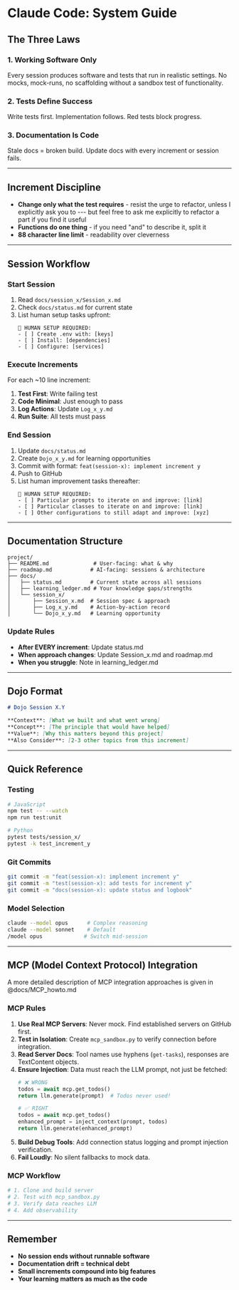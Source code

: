 # Claude Code: System Guide

## The Three Laws

### 1. Working Software Only
Every session produces software and tests that run in realistic settings. No mocks, mock-runs, no scaffolding without a sandbox test of functionality.

### 2. Tests Define Success  
Write tests first. Implementation follows. Red tests block progress.

### 3. Documentation Is Code
Stale docs = broken build. Update docs with every increment or session fails.

---

## Increment Discipline
- **Change only what the test requires** - resist the urge to refactor, unless I explicitly ask you to --- but feel free to ask me explicitly to refactor a part if you find it useful
- **Functions do one thing** - if you need "and" to describe it, split it
- **88 character line limit** - readability over cleverness

---

## Session Workflow

### Start Session
1. Read `docs/session_x/Session_x.md` 
2. Check `docs/status.md` for current state
3. List human setup tasks upfront:
   ```
   🔴 HUMAN SETUP REQUIRED:
   - [ ] Create .env with: [keys]
   - [ ] Install: [dependencies]
   - [ ] Configure: [services]
   ```

### Execute Increments
For each ~10 line increment:
1. **Test First**: Write failing test
2. **Code Minimal**: Just enough to pass
3. **Log Actions**: Update `Log_x_y.md` 
4. **Run Suite**: All tests must pass

### End Session
1. Update `docs/status.md` 
2. Create `Dojo_x_y.md` for learning opportunities
3. Commit with format: `feat(session-x): implement increment y`
4. Push to GitHub
5. List human improvement tasks thereafter:
   ```
   🔴 HUMAN SETUP REQUIRED:
   - [ ] Particular prompts to iterate on and improve: [link]
   - [ ] Particular classes to iterate on and improve: [link]
   - [ ] Other configurations to still adapt and improve: [xyz]
   ```


---

## Documentation Structure

```
project/
├── README.md              # User-facing: what & why
├── roadmap.md            # AI-facing: sessions & architecture  
├── docs/
│   ├── status.md         # Current state across all sessions
│   ├── learning_ledger.md # Your knowledge gaps/strengths
│   └── session_x/
│       ├── Session_x.md  # Session spec & approach
│       ├── Log_x_y.md    # Action-by-action record
│       └── Dojo_x_y.md   # Learning opportunity
```

### Update Rules
- **After EVERY increment**: Update status.md
- **When approach changes**: Update Session_x.md and roadmap.md  
- **When you struggle**: Note in learning_ledger.md

---

## Dojo Format

```markdown
# Dojo Session X.Y

**Context**: [What we built and what went wrong]
**Concept**: [The principle that would have helped]
**Value**: [Why this matters beyond this project]
**Also Consider**: [2-3 other topics from this increment]
```

---

## Quick Reference

### Testing
```bash
# JavaScript
npm test -- --watch
npm run test:unit

# Python  
pytest tests/session_x/
pytest -k test_increment_y
```

### Git Commits
```bash
git commit -m "feat(session-x): implement increment y"
git commit -m "test(session-x): add tests for increment y"
git commit -m "docs(session-x): update status and logbook"
```

### Model Selection
```bash
claude --model opus      # Complex reasoning
claude --model sonnet    # Default
/model opus             # Switch mid-session
```

---

## MCP (Model Context Protocol) Integration
A more detailed description of MCP integration approaches is given in @docs/MCP_howto.md

### MCP Rules

1. **Use Real MCP Servers**: Never mock. Find established servers on GitHub first.
2. **Test in Isolation**: Create `mcp_sandbox.py` to verify connection before integration.
3. **Read Server Docs**: Tool names use hyphens (`get-tasks`), responses are TextContent objects.
4. **Ensure Injection**: Data must reach the LLM prompt, not just be fetched:
   ```python
   # ❌ WRONG
   todos = await mcp.get_todos()
   return llm.generate(prompt)  # Todos never used!
   
   # ✅ RIGHT  
   todos = await mcp.get_todos()
   enhanced_prompt = inject_context(prompt, todos)
   return llm.generate(enhanced_prompt)
   ```
5. **Build Debug Tools**: Add connection status logging and prompt injection verification.
6. **Fail Loudly**: No silent fallbacks to mock data.

### MCP Workflow
```bash
# 1. Clone and build server
# 2. Test with mcp_sandbox.py
# 3. Verify data reaches LLM
# 4. Add observability
```

---

## Remember

- **No session ends without runnable software**
- **Documentation drift = technical debt**
- **Small increments compound into big features**
- **Your learning matters as much as the code**